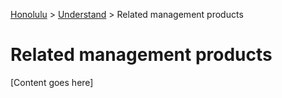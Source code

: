 <a href="../overview.md">Honolulu</a> > <a href="../overview.md">Understand</a> > Related management products

# Related management products

[Content goes here]